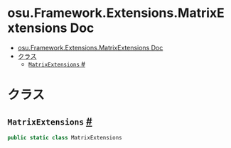 # osu.Framework.Extensions.MatrixExtensions Doc
- [osu.Framework.Extensions.MatrixExtensions Doc](#osuframeworkextensionsmatrixextensions-doc)
- [クラス](#クラス)
  - [`MatrixExtensions` #](#matrixextensions-)


# クラス
## `MatrixExtensions` [#](https://github.com/ppy/osu-framework/blob/master/osu.Framework/Extensions/MatrixExtensions/MatrixExtensions.cs#L9)
```csharp
public static class MatrixExtensions
```